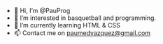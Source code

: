 - 👋 Hi, I’m @PauProg
- 👀 I’m interested in basquetball and programming.
- 🌱 I’m currently learning HTML & CSS
- 📫 Contact me on paumedvazquez@gmail.com
